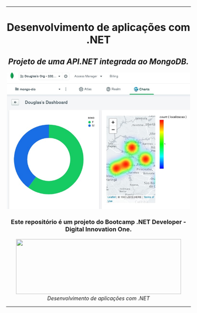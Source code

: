 <hr/>
<div align="center">
    <h1>Desenvolvimento de aplicações com .NET</h1>
    <h2><i>Projeto de uma API.NET integrada ao MongoDB.</i></h2>
    <p align="center"><img src="./Charts.jpg" width="500"></p>
    <h3>Este repositório é um projeto do Bootcamp .NET Developer - Digital Innovation One.</h3>
    <img src="https://hermes.digitalinnovation.one/site/images/logo-footer.png" width="450" height="150">
    <i>Desenvolvimento de aplicações com .NET</i>
 </div>    
<hr/>
